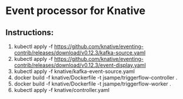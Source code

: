 # Event processor for Knative
## Instructions:

1.  kubectl apply -f https://github.com/knative/eventing-contrib/releases/download/v0.12.3/kafka-source.yaml
2.  kubectl apply -f https://github.com/knative/eventing-contrib/releases/download/v0.12.3/event-display.yaml
3.  kubectl apply -f knative/kafka-event-source.yaml
4.  docker build -f knative/Dockerfile -t jsampe/triggerflow-controller .
5.  docker build -f knative/Dockerfile -t jsampe/triggerflow-worker .
6.  kubectl apply -f knative/controller.yaml